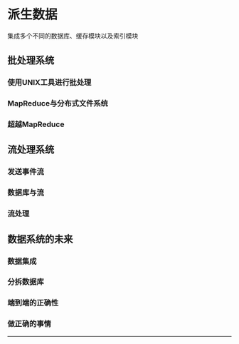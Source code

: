 #   派生数据

集成多个不同的数据库、缓存模块以及索引模块

##  批处理系统


### 使用UNIX工具进行批处理


### MapReduce与分布式文件系统


### 超越MapReduce


##  流处理系统


### 发送事件流


### 数据库与流


### 流处理


##  数据系统的未来


### 数据集成


### 分拆数据库


### 端到端的正确性


### 做正确的事情



----
